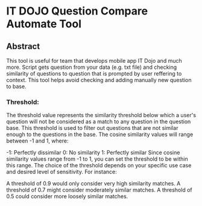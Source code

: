 # IT DOJO Question Compare Automate Tool

## Abstract
This tool is useful for team that develops mobile app IT Dojo and much more.
Script gets question from your data (e.g. txt file) and checking similarity of questions to question that is prompted by user reffering to context. This tool helps avoid checking and adding manually new question to base.

### Threshold:
The threshold value represents the similarity threshold below which a user's question will not be considered as a match to any question in the question base. This threshold is used to filter out questions that are not similar enough to the questions in the base. The cosine similarity values will range between -1 and 1, where:

-1: Perfectly dissimilar
0: No similarity
1: Perfectly similar
Since cosine similarity values range from -1 to 1, you can set the threshold to be within this range. The choice of the threshold depends on your specific use case and desired level of sensitivity. For instance:

A threshold of 0.9 would only consider very high similarity matches.
A threshold of 0.7 might consider moderately similar matches.
A threshold of 0.5 could consider more loosely similar matches.
